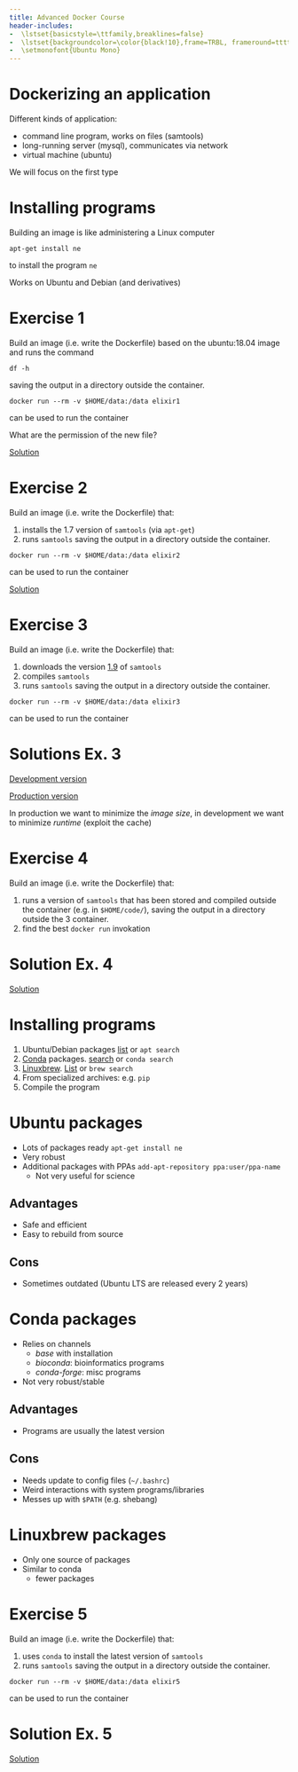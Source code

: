 ```yaml
---
title: Advanced Docker Course
header-includes:
-  \lstset{basicstyle=\ttfamily,breaklines=false}
-  \lstset{backgroundcolor=\color{black!10},frame=TRBL, frameround=tttt}
-  \setmonofont{Ubuntu Mono}
---
```


# Dockerizing an application

Different kinds of application:

*   command line program, works on files (samtools)
*   long-running server (mysql), communicates via network
*   virtual machine (ubuntu)

We will focus on the first type

# Installing programs

Building an image is like administering a Linux computer

```
apt-get install ne
```
to install the program `ne`

Works on Ubuntu and Debian (and derivatives)

# Exercise 1

Build an image (i.e. write the Dockerfile) based on the ubuntu:18.04 image and runs the command 

```
df -h
```

saving the output in a directory outside the container.

```
docker run --rm -v $HOME/data:/data elixir1
```
can be used to run the container

What are the permission of the new file?

[Solution](https://github.com/ELIXIR-IIB-training/docker-advanced-course/solutions/1-4-01-df/Dockerfile)

# Exercise 2

Build an image (i.e. write the Dockerfile) that:

1.  installs the 1.7 version of `samtools` (via `apt-get`)
3.  runs `samtools` saving the output in a directory outside the container.

```
docker run --rm -v $HOME/data:/data elixir2
```
can be used to run the container

[Solution](https://github.com/ELIXIR-IIB-training/docker-advanced-course/solutions/1-4-02-samtools/Dockerfile)


# Exercise 3

Build an image (i.e. write the Dockerfile) that:

1.  downloads the version [1.9](https://github.com/samtools/samtools/releases/download/1.9/samtools-1.9.tar.bz2) of `samtools`
2.  compiles `samtools`
3.  runs `samtools` saving the output in a directory outside the container.

```
docker run --rm -v $HOME/data:/data elixir3
```
can be used to run the container

# Solutions Ex. 3

[Development version](https://github.com/ELIXIR-IIB-training/docker-advanced-course/solutions/1-4-03-samtools-build/Dockerfile)

[Production version](https://github.com/ELIXIR-IIB-training/docker-advanced-course/solutions/1-4-03-samtools-build/final/Dockerfile)

In production we want to minimize the *image size*, in development we want to minimize *runtime* (exploit the cache)


# Exercise 4

Build an image (i.e. write the Dockerfile) that:

1.  runs a version of `samtools` that has been stored and compiled outside the container (e.g. in `$HOME/code/`), saving the output in a directory outside the 3 container.
2.  find the best `docker run` invokation


# Solution Ex. 4

[Solution](https://github.com/ELIXIR-IIB-training/docker-advanced-course/solutions/1-4-04-samtools-external/Dockerfile)


# Installing programs

1.  Ubuntu/Debian packages [list](https://packages.ubuntu.com/bionic/) or `apt search`
2.  [Conda](https://conda.io) packages. [search](https://anaconda.org/) or `conda search`
3.  [Linuxbrew](http://linuxbrew.sh/). [List](http://formulae.brew.sh/) or `brew search`
3.  From specialized archives: e.g. `pip`
4.  Compile the program

# Ubuntu packages

*  Lots of packages ready `apt-get install ne`
*  Very robust
*  Additional packages with PPAs `add-apt-repository ppa:user/ppa-name`
   *  Not very useful for science

## Advantages

*  Safe and efficient
*  Easy to rebuild from source

## Cons

*  Sometimes outdated (Ubuntu LTS are released every 2 years)

# Conda packages

*  Relies on channels
   *  *base* with installation
   *  *bioconda*: bioinformatics programs
   *  *conda-forge*: misc programs
*  Not very robust/stable

## Advantages

*  Programs are usually the latest version

## Cons

*  Needs update to config files (`~/.bashrc`)
*  Weird interactions with system programs/libraries
*  Messes up with `$PATH` (e.g. shebang)

# Linuxbrew packages

*  Only one source of packages
*  Similar to conda
   *  fewer packages


# Exercise 5


Build an image (i.e. write the Dockerfile) that:

1.  uses `conda` to install the latest version of `samtools`
3.  runs `samtools` saving the output in a directory outside the container.

```
docker run --rm -v $HOME/data:/data elixir5
```
can be used to run the container

# Solution Ex. 5

[Solution](https://github.com/ELIXIR-IIB-training/docker-advanced-course/solutions/1-4-05-samtools-conda/Dockerfile)


